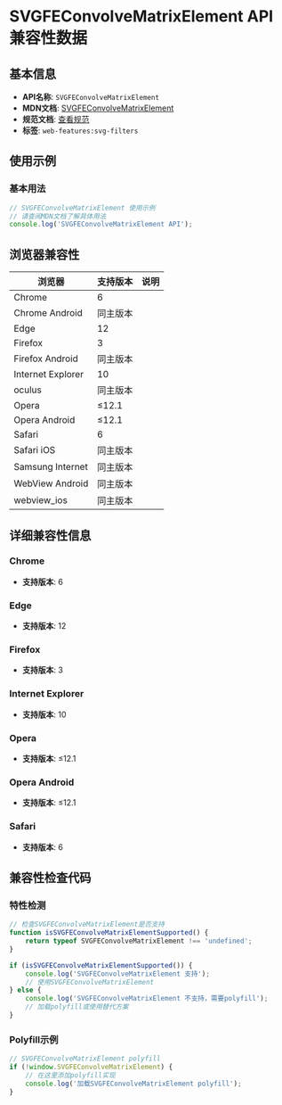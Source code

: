 # SVGFEConvolveMatrixElement API 兼容性数据

## 基本信息

- **API名称**: `SVGFEConvolveMatrixElement`
- **MDN文档**: [SVGFEConvolveMatrixElement](https://developer.mozilla.org/docs/Web/API/SVGFEConvolveMatrixElement)
- **规范文档**: [查看规范](https://drafts.fxtf.org/filter-effects/#InterfaceSVGFEConvolveMatrixElement)
- **标签**: `web-features:svg-filters`

## 使用示例

### 基本用法

```javascript
// SVGFEConvolveMatrixElement 使用示例
// 请查阅MDN文档了解具体用法
console.log('SVGFEConvolveMatrixElement API');
```

## 浏览器兼容性

| 浏览器 | 支持版本 | 说明 |
|--------|----------|------|
| Chrome | 6 |  |
| Chrome Android | 同主版本 |  |
| Edge | 12 |  |
| Firefox | 3 |  |
| Firefox Android | 同主版本 |  |
| Internet Explorer | 10 |  |
| oculus | 同主版本 |  |
| Opera | ≤12.1 |  |
| Opera Android | ≤12.1 |  |
| Safari | 6 |  |
| Safari iOS | 同主版本 |  |
| Samsung Internet | 同主版本 |  |
| WebView Android | 同主版本 |  |
| webview_ios | 同主版本 |  |

## 详细兼容性信息

### Chrome

- **支持版本**: 6

### Edge

- **支持版本**: 12

### Firefox

- **支持版本**: 3

### Internet Explorer

- **支持版本**: 10

### Opera

- **支持版本**: ≤12.1

### Opera Android

- **支持版本**: ≤12.1

### Safari

- **支持版本**: 6

## 兼容性检查代码

### 特性检测

```javascript
// 检查SVGFEConvolveMatrixElement是否支持
function isSVGFEConvolveMatrixElementSupported() {
    return typeof SVGFEConvolveMatrixElement !== 'undefined';
}

if (isSVGFEConvolveMatrixElementSupported()) {
    console.log('SVGFEConvolveMatrixElement 支持');
    // 使用SVGFEConvolveMatrixElement
} else {
    console.log('SVGFEConvolveMatrixElement 不支持，需要polyfill');
    // 加载polyfill或使用替代方案
}
```

### Polyfill示例

```javascript
// SVGFEConvolveMatrixElement polyfill
if (!window.SVGFEConvolveMatrixElement) {
    // 在这里添加polyfill实现
    console.log('加载SVGFEConvolveMatrixElement polyfill');
}
```

